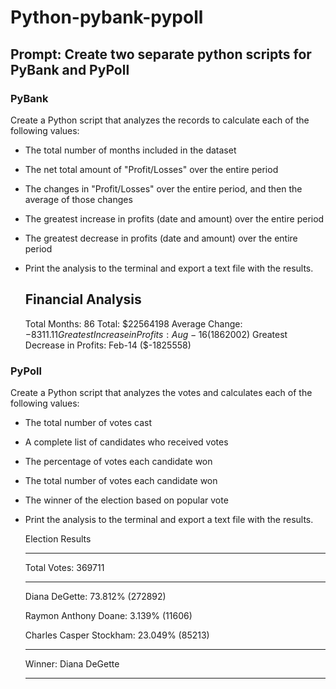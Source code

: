 # Python-pybank-pypoll

## Prompt: Create two separate python scripts for PyBank and PyPoll

### PyBank

Create a Python script that analyzes the records to calculate each of the following values:

- The total number of months included in the dataset
- The net total amount of "Profit/Losses" over the entire period
- The changes in "Profit/Losses" over the entire period, and then the average of those changes
- The greatest increase in profits (date and amount) over the entire period
- The greatest decrease in profits (date and amount) over the entire period
- Print the analysis to the terminal and export a text file with the results.

  Financial Analysis
  ---------------------------------
  Total Months: 86
  Total: $22564198
  Average Change: $-8311.11
  Greatest Increase in Profits: Aug-16 ($1862002)
  Greatest Decrease in Profits: Feb-14 ($-1825558)




### PyPoll

Create a Python script that analyzes the votes and calculates each of the following values:

- The total number of votes cast
- A complete list of candidates who received votes
- The percentage of votes each candidate won
- The total number of votes each candidate won
- The winner of the election based on popular vote
- Print the analysis to the terminal and export a text file with the results.


  Election Results

  -------------------------------------

  Total Votes: 369711

  -------------------------------------

  Diana DeGette: 73.812% (272892)

  Raymon Anthony Doane: 3.139% (11606)

  Charles Casper Stockham: 23.049% (85213)

  -------------------------------------

  Winner: Diana DeGette

  -------------------------------------



